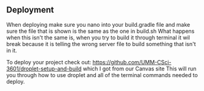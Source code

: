 ## Deployment
When deploying make sure you nano into your build.gradle file and make sure the file that is shown is the same as the one in build.sh
What happens when this isn't the same is, when you try to build it through terminal it wil break because it is telling the wrong server 
file to build something that isn't in it.

To deploy your project check out: https://github.com/UMM-CSci-3601/droplet-setup-and-build which I got from our Canvas site
This will run you through how to use droplet and all of the terminal commands needed to deploy.




